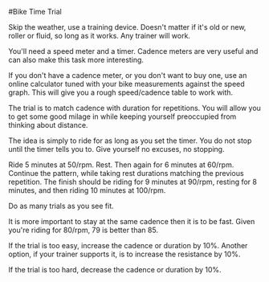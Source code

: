 #Bike Time Trial

Skip the weather, use a training device. Doesn't matter if it's old or new, roller or fluid, so long as it works. Any trainer will work.

You'll need a speed meter and a timer. Cadence meters are very useful and can also make this task more interesting. 

If you don't have a cadence meter, or you don't want to buy one, use an online calculator tuned with your bike measurements against the speed graph. This will give you a rough speed/cadence table to work with.

The trial is to match cadence with duration for repetitions. You will allow you to get some good milage in while keeping yourself preoccupied from thinking about distance.

The idea is simply to ride for as long as you set the timer.  You do not stop until the timer tells you to. Give yourself no excuses, no stopping. 

Ride 5 minutes at 50/rpm. Rest. Then again for 6 minutes at 60/rpm. Continue the pattern, while taking rest durations matching the previous repetition. The finish should be riding for 9 minutes at 90/rpm, resting for 8 minutes, and then riding 10 minutes at 100/rpm.

Do as many trials as you see fit.

It is more important to stay at the same cadence then it is to be fast. Given you're riding for 80/rpm, 79 is better than 85.

If the trial is too easy, increase the cadence or duration by 10%. Another option, if your trainer supports it, is to increase the resistance by 10%.

If the trial is too hard, decrease the cadence or duration by 10%. 
